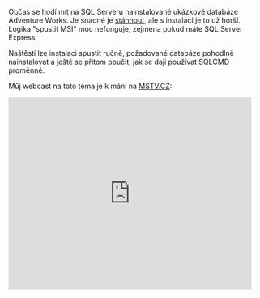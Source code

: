 <!-- dcterms:identifier = aspnetcz#247 -->
<!-- dcterms:title = Instalace ukázkových databází na SQL Server 2008 -->
<!-- dcterms:abstract = Občas se hodí mít na SQL Serveru nainstalované ukázkové databáze Adventure Works. Je snadné je stáhnout, ale s instalací je to už horší. Logika "spustit MSI" moc nefunguje, zejména pokud máte SQL Server Express. -->
<!-- np9:categoryId = 7 -->
<!-- x4w:category = Software -->
<!-- np9:authorId = 1 -->
<!-- np9:authorEmail = michal.valasek@altairis.cz -->
<!-- dcterms:creator = Michal Altair Valášek -->
<!-- dcterms:created = 2009-11-24T11:23:58.58+01:00 -->
<!-- dcterms:dateAccepted = 2009-11-24T11:23:58.58+01:00 -->

Občas se hodí mít na SQL Serveru nainstalované ukázkové databáze Adventure Works. Je snadné je [stáhnout](http://msftdbprodsamples.codeplex.com/), ale s instalací je to už horší. Logika "spustit MSI" moc nefunguje, zejména pokud máte SQL Server Express.

Naštěstí lze instalaci spustit ručně, požadované databáze pohodlně nainstalovat a ještě se přitom poučit, jak se dají používat SQLCMD proměnné.

Můj webcast na toto téma je k mání na [MSTV.CZ](http://www.mstv.cz/vyvojari/videos/321/Instalace-ukazkovych-databazi-SQL-Serveru):

<iframe height="380" src="http://www.mstv.cz/player/321/Instalace-ukazkovych-databazi-SQL-Serveru" frameborder="0" width="480" scrolling="no"></iframe>